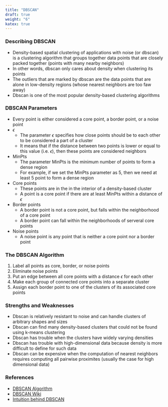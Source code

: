 ```yaml
---
title: "DBSCAN"
draft: true
weight: "6"
katex: true
---
```


### Describing DBSCAN
- Density-based spatial clustering of applications with noise (or dbscan) is a clustering algorithm that groups together data points that are closely packed together (points with many nearby neighbors)
- In other words, dbscan only cares about density when clustering its points
- The outliers that are marked by dbscan are the data points that are alone in low-density regions (whose nearest neighbors are too faw away)
- Dbscan is one of the most popular density-based clustering algorithms

### DBSCAN Parameters
- Every point is either considered a core point, a border point, or a noise point
- $\epsilon$
	- The parameter $\epsilon$ specifies how close points should be to each other to be considered a part of a cluster
	- It means that if the distance between two points is lower or equal to this value (i.e. $\epsilon$), then these points are considered neighbors
- MinPts
	- The parameter MinPts is the minimum number of points to form a dense region
	- For example, if we set the MinPts parameter as 5, then we need at least 5 point to form a dense region
- Core points
	- These points are in the in the interior of a density-based cluster
	- A point is a core point if there are at least MinPts within a distance of $\epsilon$
- Border points
	- A border point is not a core point, but falls within the neighborhood of a core point
	- A border point can fall within the neighborhoods of serveral core points
- Noise points
	- A noise point is any point that is neither a core point nor a border point

### The DBSCAN Algorithm
1. Label all points as core, border, or noise points
2. Eliminate noise points
3. Put an edge between all core points with a distance $\epsilon$ for each other
4. Make each group of connected core points into a separate cluster
5. Assign each border point to one of the clusters of its associated core points

### Strengths and Weaknesses
- Dbscan is relatively resistant to noise and can handle clusters of arbitrary shapes and sizes
- Dbscan can find many density-based clusters that could not be found using k-means clustering
- Dbscan has trouble when the clusters have widely varying densities
- Dbscan has trouble with high-dimensional data because density is more difficult to define for such data
- Dbscan can be expensive when the computation of nearest neighbors requires computing all pairwise proximites (usually the case for high dimensional data)

### References
- [DBSCAN Algorithm](https://www-users.cs.umn.edu/~kumar001/dmbook/ch8.pdf)
- [DBSCAN Wiki](https://en.wikipedia.org/wiki/DBSCAN)
- [Intuition behind DBSCAN](https://towardsdatascience.com/how-dbscan-works-and-why-should-i-use-it-443b4a191c80)
